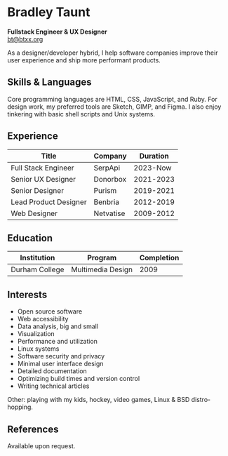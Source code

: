 # Bradley Taunt

 **Fullstack Engineer & UX Designer**<br>
bt@btxx.org

As a designer/developer hybrid, I help software companies improve their user experience and ship more performant products.

## Skills & Languages

Core programming languages are HTML, CSS, JavaScript, and Ruby. For design work, my preferred tools are Sketch, GIMP, and Figma. I also enjoy tinkering with basic shell scripts and Unix systems.

## Experience

|Title|Company|Duration|
|-----|-------|--------|
|Full Stack Engineer|SerpApi|2023-Now|
|Senior UX Designer|Donorbox|2021-2023|
|Senior Designer|Purism|2019-2021|
|Lead Product Designer|Benbria|2012-2019|
|Web Designer|Netvatise|2009-2012|

## Education

|Institution|Program|Completion|
|-----------|-------|------|
|Durham College|Multimedia Design|2009|

## Interests

- Open source software 
- Web accessibility 
- Data analysis, big and small 
- Visualization 
- Performance and utilization 
- Linux systems
- Software security and privacy 
- Minimal user interface design 
- Detailed documentation
- Optimizing build times and version control
- Writing technical articles

Other: playing with my kids, hockey, video games, Linux & BSD distro-hopping.

## References

Available upon request.